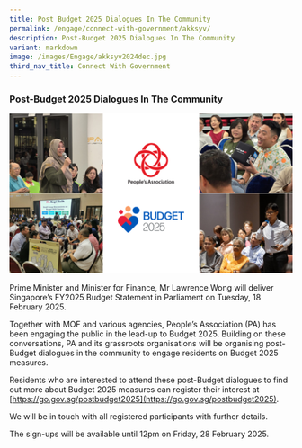 ```yaml
---
title: Post Budget 2025 Dialogues In The Community
permalink: /engage/connect-with-government/akksyv/
description: Post-Budget 2025 Dialogues In The Community
variant: markdown
image: /images/Engage/akksyv2024dec.jpg
third_nav_title: Connect With Government
---
```

### **Post-Budget 2025 Dialogues In The Community**

![people asking questions at a dialogue](/images/Engage/akksyv_Post_Budget_2025_collage.png)

Prime Minister and Minister for Finance, Mr Lawrence Wong will deliver Singapore’s FY2025 Budget Statement in Parliament on Tuesday, 18 February 2025.

Together with MOF and various agencies, People’s Association (PA) has been engaging the public in the lead-up to Budget 2025. Building on these conversations, PA and its grassroots organisations will be organising post-Budget dialogues in the community to engage residents on Budget 2025 measures. 

Residents who are interested to attend these post-Budget dialogues to find out more about Budget 2025 measures can register their interest at [https://go.gov.sg/postbudget2025](https://go.gov.sg/postbudget2025).

We will be in touch with all registered participants with further details.

The sign-ups will be available until 12pm on Friday, 28 February 2025.
